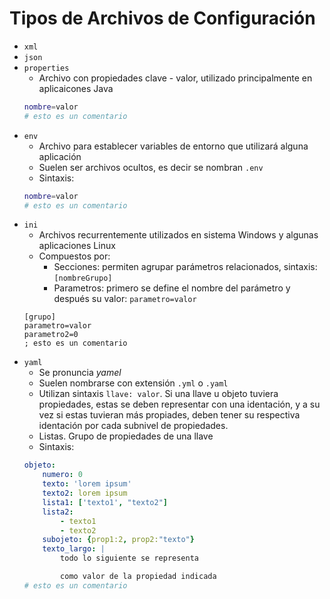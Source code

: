 # Tipos de Archivos de Configuración

- `xml`
- `json`
- `properties`
    * Archivo con propiedades clave - valor, utilizado principalmente en aplicaicones Java
    ~~~ bash
    nombre=valor
    # esto es un comentario
    ~~~ 
- `env`
    * Archivo para establecer variables de entorno que utilizará alguna aplicación
    * Suelen ser archivos ocultos, es decir se nombran `.env`
    * Sintaxis:
    ~~~ bash
    nombre=valor
    # esto es un comentario
    ~~~ 
- `ini`
    * Archivos recurrentemente utilizados en sistema Windows y algunas aplicaciones Linux
    * Compuestos por:
        + Secciones: permiten agrupar parámetros relacionados, sintaxis: `[nombreGrupo]`
        + Parametros: primero se define el nombre del parámetro y después su valor: `parametro=valor`
    ~~~
    [grupo]
    parametro=valor
    parametro2=0
    ; esto es un comentario
    ~~~
- `yaml`
    * Se pronuncia _yamel_
    * Suelen nombrarse con extensión `.yml` o `.yaml`
    * Utilizan sintaxis `llave: valor`. Si una llave u objeto tuviera propiedades, estas se deben representar con una identación, y a su vez si estas tuvieran más propiades, deben tener su respectiva identación por cada subnivel de propiedades.
    * Listas. Grupo de propiedades de una llave
    * Sintaxis:
    ~~~ yaml
    objeto:
        numero: 0
        texto: 'lorem ipsum'
        texto2: lorem ipsum
        lista1: ['texto1', "texto2"]
        lista2:
            - texto1
            - texto2
        subojeto: {prop1:2, prop2:"texto"}
        texto_largo: |
            todo lo siguiente se representa

            como valor de la propiedad indicada
    # esto es un comentario
    ~~~
